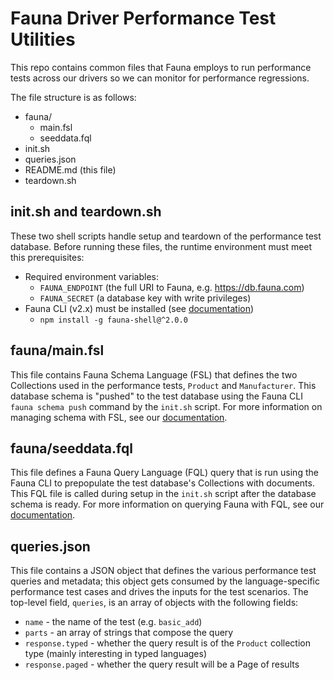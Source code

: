 # Fauna Driver Performance Test Utilities
This repo contains common files that Fauna employs to run performance tests across our drivers so we can monitor for performance regressions.

The file structure is as follows:
- fauna/
  - main.fsl
  - seeddata.fql
- init.sh
- queries.json
- README.md (this file)
- teardown.sh

## init.sh and teardown.sh
These two shell scripts handle setup and teardown of the performance test database. Before running these files, the runtime environment must meet this prerequisites:
- Required environment variables:
  - `FAUNA_ENDPOINT` (the full URI to Fauna, e.g. https://db.fauna.com) 
  - `FAUNA_SECRET` (a database key with write privileges)
- Fauna CLI (v2.x) must be installed (see [documentation](https://docs.fauna.com/fauna/current/build/cli/))
  - `npm install -g fauna-shell@^2.0.0`

## fauna/main.fsl
This file contains Fauna Schema Language (FSL) that defines the two Collections used in the performance tests, `Product` and `Manufacturer`. This database schema is "pushed" to the test database using the Fauna CLI `fauna schema push` command by the `init.sh` script. For more information on managing schema with FSL, see our [documentation](https://docs.fauna.com/fauna/current/learn/schema/).

## fauna/seeddata.fql
This file defines a Fauna Query Language (FQL) query that is run using the Fauna CLI to prepopulate the test database's Collections with documents. This FQL file is called during setup in the `init.sh` script after the database schema is ready. For more information on querying Fauna with FQL, see our [documentation](https://docs.fauna.com/fauna/current/learn/query/).

## queries.json
This file contains a JSON object that defines the various performance test queries and metadata; this object gets consumed by the language-specific performance test cases and drives the inputs for the test scenarios. The top-level field, `queries`, is an array of objects with the following fields:
- `name` - the name of the test (e.g. `basic_add`)
- `parts` - an array of strings that compose the query
- `response.typed` - whether the query result is of the `Product` collection type (mainly interesting in typed languages)
- `response.paged` - whether the query result will be a Page of results
